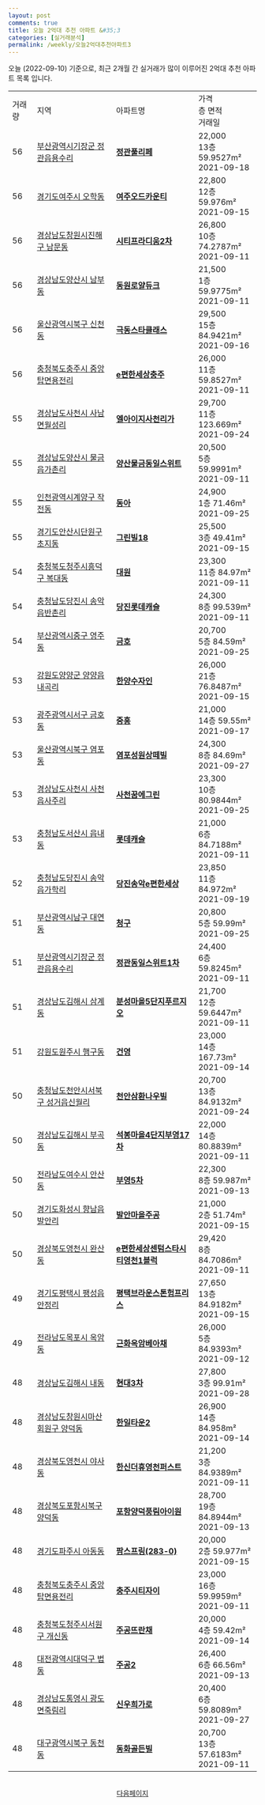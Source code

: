 ```yaml
---
layout: post
comments: true
title: 오늘 2억대 추천 아파트 &#35;3
categories: [실거래분석]
permalink: /weekly/오늘2억대추천아파트3
---
```


오늘 (2022-09-10) 기준으로, 최근 2개월 간 실거래가 많이 이루어진 2억대 추천 아파트 목록 입니다.

<table class="sortable">
  <tr>
    <td>거래량</td>
    <td>지역</td>
    <td>아파트명</td>
    <td>가격<br>층 면적<br>거래일</td>
  </tr>

  <tr class="item">
    <td>56</td>
    <td><a href="/apt/부산광역시기장군정관읍용수리">부산광역시기장군 정관읍용수리</a></td>
    <td style="font-weight: bold;"><a href="/apt/부산광역시기장군정관읍용수리정관풀리페">정관풀리페</a></td>
    <td>22,000<br>13층  59.9527m²<br>2021-09-18</td>
  </tr>

  <tr class="item">
    <td>56</td>
    <td><a href="/apt/경기도여주시오학동">경기도여주시 오학동</a></td>
    <td style="font-weight: bold;"><a href="/apt/경기도여주시오학동여주오드카운티">여주오드카운티</a></td>
    <td>22,800<br>12층  59.976m²<br>2021-09-15</td>
  </tr>

  <tr class="item">
    <td>56</td>
    <td><a href="/apt/경상남도창원시진해구남문동">경상남도창원시진해구 남문동</a></td>
    <td style="font-weight: bold;"><a href="/apt/경상남도창원시진해구남문동시티프라디움2차">시티프라디움2차</a></td>
    <td>26,800<br>10층  74.2787m²<br>2021-09-11</td>
  </tr>

  <tr class="item">
    <td>56</td>
    <td><a href="/apt/경상남도양산시남부동">경상남도양산시 남부동</a></td>
    <td style="font-weight: bold;"><a href="/apt/경상남도양산시남부동동원로얄듀크">동원로얄듀크</a></td>
    <td>21,500<br>1층  59.9775m²<br>2021-09-11</td>
  </tr>

  <tr class="item">
    <td>56</td>
    <td><a href="/apt/울산광역시북구신천동">울산광역시북구 신천동</a></td>
    <td style="font-weight: bold;"><a href="/apt/울산광역시북구신천동극동스타클래스">극동스타클래스</a></td>
    <td>29,500<br>15층  84.9421m²<br>2021-09-16</td>
  </tr>

  <tr class="item">
    <td>56</td>
    <td><a href="/apt/충청북도충주시중앙탑면용전리">충청북도충주시 중앙탑면용전리</a></td>
    <td style="font-weight: bold;"><a href="/apt/충청북도충주시중앙탑면용전리e편한세상충주">e편한세상충주</a></td>
    <td>26,000<br>11층  59.8527m²<br>2021-09-11</td>
  </tr>

  <tr class="item">
    <td>55</td>
    <td><a href="/apt/경상남도사천시사남면월성리">경상남도사천시 사남면월성리</a></td>
    <td style="font-weight: bold;"><a href="/apt/경상남도사천시사남면월성리엘아이지사천리가">엘아이지사천리가</a></td>
    <td>29,700<br>11층  123.669m²<br>2021-09-24</td>
  </tr>

  <tr class="item">
    <td>55</td>
    <td><a href="/apt/경상남도양산시물금읍가촌리">경상남도양산시 물금읍가촌리</a></td>
    <td style="font-weight: bold;"><a href="/apt/경상남도양산시물금읍가촌리양산물금동일스위트">양산물금동일스위트</a></td>
    <td>20,500<br>5층  59.9991m²<br>2021-09-11</td>
  </tr>

  <tr class="item">
    <td>55</td>
    <td><a href="/apt/인천광역시계양구작전동">인천광역시계양구 작전동</a></td>
    <td style="font-weight: bold;"><a href="/apt/인천광역시계양구작전동동아">동아</a></td>
    <td>24,900<br>1층  71.46m²<br>2021-09-25</td>
  </tr>

  <tr class="item">
    <td>55</td>
    <td><a href="/apt/경기도안산시단원구초지동">경기도안산시단원구 초지동</a></td>
    <td style="font-weight: bold;"><a href="/apt/경기도안산시단원구초지동그린빌18">그린빌18</a></td>
    <td>25,500<br>3층  49.41m²<br>2021-09-15</td>
  </tr>

  <tr class="item">
    <td>54</td>
    <td><a href="/apt/충청북도청주시흥덕구복대동">충청북도청주시흥덕구 복대동</a></td>
    <td style="font-weight: bold;"><a href="/apt/충청북도청주시흥덕구복대동대원">대원</a></td>
    <td>23,300<br>11층  84.97m²<br>2021-09-11</td>
  </tr>

  <tr class="item">
    <td>54</td>
    <td><a href="/apt/충청남도당진시송악읍반촌리">충청남도당진시 송악읍반촌리</a></td>
    <td style="font-weight: bold;"><a href="/apt/충청남도당진시송악읍반촌리당진롯데캐슬">당진롯데캐슬</a></td>
    <td>24,300<br>8층  99.539m²<br>2021-09-11</td>
  </tr>

  <tr class="item">
    <td>54</td>
    <td><a href="/apt/부산광역시중구영주동">부산광역시중구 영주동</a></td>
    <td style="font-weight: bold;"><a href="/apt/부산광역시중구영주동금호">금호</a></td>
    <td>20,700<br>5층  84.59m²<br>2021-09-25</td>
  </tr>

  <tr class="item">
    <td>53</td>
    <td><a href="/apt/강원도양양군양양읍내곡리">강원도양양군 양양읍내곡리</a></td>
    <td style="font-weight: bold;"><a href="/apt/강원도양양군양양읍내곡리한양수자인">한양수자인</a></td>
    <td>26,000<br>21층  76.8487m²<br>2021-09-15</td>
  </tr>

  <tr class="item">
    <td>53</td>
    <td><a href="/apt/광주광역시서구금호동">광주광역시서구 금호동</a></td>
    <td style="font-weight: bold;"><a href="/apt/광주광역시서구금호동중흥">중흥</a></td>
    <td>21,000<br>14층  59.55m²<br>2021-09-17</td>
  </tr>

  <tr class="item">
    <td>53</td>
    <td><a href="/apt/울산광역시북구염포동">울산광역시북구 염포동</a></td>
    <td style="font-weight: bold;"><a href="/apt/울산광역시북구염포동염포성원상떼빌">염포성원상떼빌</a></td>
    <td>24,300<br>8층  84.69m²<br>2021-09-27</td>
  </tr>

  <tr class="item">
    <td>53</td>
    <td><a href="/apt/경상남도사천시사천읍사주리">경상남도사천시 사천읍사주리</a></td>
    <td style="font-weight: bold;"><a href="/apt/경상남도사천시사천읍사주리사천꿈에그린">사천꿈에그린</a></td>
    <td>23,300<br>10층  80.9844m²<br>2021-09-25</td>
  </tr>

  <tr class="item">
    <td>53</td>
    <td><a href="/apt/충청남도서산시읍내동">충청남도서산시 읍내동</a></td>
    <td style="font-weight: bold;"><a href="/apt/충청남도서산시읍내동롯데캐슬">롯데캐슬</a></td>
    <td>21,000<br>6층  84.7188m²<br>2021-09-11</td>
  </tr>

  <tr class="item">
    <td>52</td>
    <td><a href="/apt/충청남도당진시송악읍가학리">충청남도당진시 송악읍가학리</a></td>
    <td style="font-weight: bold;"><a href="/apt/충청남도당진시송악읍가학리당진송악e편한세상">당진송악e편한세상</a></td>
    <td>23,850<br>11층  84.972m²<br>2021-09-19</td>
  </tr>

  <tr class="item">
    <td>51</td>
    <td><a href="/apt/부산광역시남구대연동">부산광역시남구 대연동</a></td>
    <td style="font-weight: bold;"><a href="/apt/부산광역시남구대연동청구">청구</a></td>
    <td>20,800<br>5층  59.99m²<br>2021-09-25</td>
  </tr>

  <tr class="item">
    <td>51</td>
    <td><a href="/apt/부산광역시기장군정관읍용수리">부산광역시기장군 정관읍용수리</a></td>
    <td style="font-weight: bold;"><a href="/apt/부산광역시기장군정관읍용수리정관동일스위트1차">정관동일스위트1차</a></td>
    <td>24,400<br>6층  59.8245m²<br>2021-09-11</td>
  </tr>

  <tr class="item">
    <td>51</td>
    <td><a href="/apt/경상남도김해시삼계동">경상남도김해시 삼계동</a></td>
    <td style="font-weight: bold;"><a href="/apt/경상남도김해시삼계동분성마을5단지푸르지오">분성마을5단지푸르지오</a></td>
    <td>21,700<br>12층  59.6447m²<br>2021-09-11</td>
  </tr>

  <tr class="item">
    <td>51</td>
    <td><a href="/apt/강원도원주시행구동">강원도원주시 행구동</a></td>
    <td style="font-weight: bold;"><a href="/apt/강원도원주시행구동건영">건영</a></td>
    <td>23,000<br>14층  167.73m²<br>2021-09-14</td>
  </tr>

  <tr class="item">
    <td>50</td>
    <td><a href="/apt/충청남도천안시서북구성거읍신월리">충청남도천안시서북구 성거읍신월리</a></td>
    <td style="font-weight: bold;"><a href="/apt/충청남도천안시서북구성거읍신월리천안삼환나우빌">천안삼환나우빌</a></td>
    <td>20,700<br>13층  84.9132m²<br>2021-09-24</td>
  </tr>

  <tr class="item">
    <td>50</td>
    <td><a href="/apt/경상남도김해시부곡동">경상남도김해시 부곡동</a></td>
    <td style="font-weight: bold;"><a href="/apt/경상남도김해시부곡동석봉마을4단지부영17차">석봉마을4단지부영17차</a></td>
    <td>22,000<br>14층  80.8839m²<br>2021-09-11</td>
  </tr>

  <tr class="item">
    <td>50</td>
    <td><a href="/apt/전라남도여수시안산동">전라남도여수시 안산동</a></td>
    <td style="font-weight: bold;"><a href="/apt/전라남도여수시안산동부영5차">부영5차</a></td>
    <td>22,300<br>8층  59.987m²<br>2021-09-13</td>
  </tr>

  <tr class="item">
    <td>50</td>
    <td><a href="/apt/경기도화성시향남읍발안리">경기도화성시 향남읍발안리</a></td>
    <td style="font-weight: bold;"><a href="/apt/경기도화성시향남읍발안리발안마을주공">발안마을주공</a></td>
    <td>21,000<br>2층  51.74m²<br>2021-09-15</td>
  </tr>

  <tr class="item">
    <td>50</td>
    <td><a href="/apt/경상북도영천시완산동">경상북도영천시 완산동</a></td>
    <td style="font-weight: bold;"><a href="/apt/경상북도영천시완산동e편한세상센텀스타시티영천1블럭">e편한세상센텀스타시티영천1블럭</a></td>
    <td>29,420<br>8층  84.7086m²<br>2021-09-11</td>
  </tr>

  <tr class="item">
    <td>49</td>
    <td><a href="/apt/경기도평택시팽성읍안정리">경기도평택시 팽성읍안정리</a></td>
    <td style="font-weight: bold;"><a href="/apt/경기도평택시팽성읍안정리평택브라운스톤험프리스">평택브라운스톤험프리스</a></td>
    <td>27,650<br>13층  84.9182m²<br>2021-09-15</td>
  </tr>

  <tr class="item">
    <td>49</td>
    <td><a href="/apt/전라남도목포시옥암동">전라남도목포시 옥암동</a></td>
    <td style="font-weight: bold;"><a href="/apt/전라남도목포시옥암동근화옥암베아채">근화옥암베아채</a></td>
    <td>26,000<br>5층  84.9393m²<br>2021-09-12</td>
  </tr>

  <tr class="item">
    <td>48</td>
    <td><a href="/apt/경상남도김해시내동">경상남도김해시 내동</a></td>
    <td style="font-weight: bold;"><a href="/apt/경상남도김해시내동현대3차">현대3차</a></td>
    <td>27,800<br>3층  99.91m²<br>2021-09-28</td>
  </tr>

  <tr class="item">
    <td>48</td>
    <td><a href="/apt/경상남도창원시마산회원구양덕동">경상남도창원시마산회원구 양덕동</a></td>
    <td style="font-weight: bold;"><a href="/apt/경상남도창원시마산회원구양덕동한일타운2">한일타운2</a></td>
    <td>26,900<br>14층  84.958m²<br>2021-09-14</td>
  </tr>

  <tr class="item">
    <td>48</td>
    <td><a href="/apt/경상북도영천시야사동">경상북도영천시 야사동</a></td>
    <td style="font-weight: bold;"><a href="/apt/경상북도영천시야사동한신더휴영천퍼스트">한신더휴영천퍼스트</a></td>
    <td>21,200<br>3층  84.9389m²<br>2021-09-11</td>
  </tr>

  <tr class="item">
    <td>48</td>
    <td><a href="/apt/경상북도포항시북구양덕동">경상북도포항시북구 양덕동</a></td>
    <td style="font-weight: bold;"><a href="/apt/경상북도포항시북구양덕동포항양덕풍림아이원">포항양덕풍림아이원</a></td>
    <td>28,700<br>19층  84.8944m²<br>2021-09-13</td>
  </tr>

  <tr class="item">
    <td>48</td>
    <td><a href="/apt/경기도파주시아동동">경기도파주시 아동동</a></td>
    <td style="font-weight: bold;"><a href="/apt/경기도파주시아동동팜스프링(283-0)">팜스프링(283-0)</a></td>
    <td>20,000<br>2층  59.977m²<br>2021-09-15</td>
  </tr>

  <tr class="item">
    <td>48</td>
    <td><a href="/apt/충청북도충주시중앙탑면용전리">충청북도충주시 중앙탑면용전리</a></td>
    <td style="font-weight: bold;"><a href="/apt/충청북도충주시중앙탑면용전리충주시티자이">충주시티자이</a></td>
    <td>23,000<br>16층  59.9959m²<br>2021-09-11</td>
  </tr>

  <tr class="item">
    <td>48</td>
    <td><a href="/apt/충청북도청주시서원구개신동">충청북도청주시서원구 개신동</a></td>
    <td style="font-weight: bold;"><a href="/apt/충청북도청주시서원구개신동주공뜨란채">주공뜨란채</a></td>
    <td>20,000<br>4층  59.42m²<br>2021-09-14</td>
  </tr>

  <tr class="item">
    <td>48</td>
    <td><a href="/apt/대전광역시대덕구법동">대전광역시대덕구 법동</a></td>
    <td style="font-weight: bold;"><a href="/apt/대전광역시대덕구법동주공2">주공2</a></td>
    <td>26,400<br>6층  66.56m²<br>2021-09-13</td>
  </tr>

  <tr class="item">
    <td>48</td>
    <td><a href="/apt/경상남도통영시광도면죽림리">경상남도통영시 광도면죽림리</a></td>
    <td style="font-weight: bold;"><a href="/apt/경상남도통영시광도면죽림리신우희가로">신우희가로</a></td>
    <td>20,400<br>6층  59.8089m²<br>2021-09-27</td>
  </tr>

  <tr class="item">
    <td>48</td>
    <td><a href="/apt/대구광역시북구동천동">대구광역시북구 동천동</a></td>
    <td style="font-weight: bold;"><a href="/apt/대구광역시북구동천동동화골든빌">동화골든빌</a></td>
    <td>20,700<br>13층  57.6183m²<br>2021-09-11</td>
  </tr>

  <tr>
      <script async src="https://pagead2.googlesyndication.com/pagead/js/adsbygoogle.js?client=ca-pub-3485438051770037"
          crossorigin="anonymous"></script>
      <ins class="adsbygoogle"
          style="display:block"
          data-ad-format="fluid"
          data-ad-layout-key="-fb+5w+4e-db+86"
          data-ad-client="ca-pub-3485438051770037"
          data-ad-slot="1827090281"></ins>
      <script>
          (adsbygoogle = window.adsbygoogle || []).push({});
      </script>
  </tr>
    
</table>

<br>
<center><a href="/weekly/오늘2억대추천아파트">다음페이지</a></center>
<br><br>
